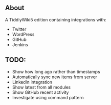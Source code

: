## About

A TiddlyWiki5 edition containing integrations with:

* Twitter
* WordPress
* GitHub
* Jenkins

## TODO:

* Show how long ago rather than timestamps
* Automatically sync new items from server
* LinkedIn integration
* Show latest from all modules
* Show GitHub recent activity
* Investigate using command pattern
